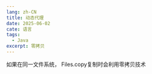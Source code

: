 ```yaml
---
lang: zh-CN
title: 动态代理
date: 2025-06-02
cate: 语言
tags:
  - Java
excerpt: 零拷贝
---
```

如果在同一文件系统，
Files.copy复制时会利用零拷贝技术